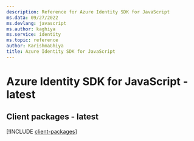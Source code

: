 ```yaml
---
description: Reference for Azure Identity SDK for JavaScript
ms.data: 09/27/2022
ms.devlang: javascript
ms.author: kaghiya
ms.service: identity
ms.topic: reference
author: KarishmaGhiya
title: Azure Identity SDK for JavaScript
---
```

# Azure Identity SDK for JavaScript - latest

## Client packages - latest
[!INCLUDE [client-packages](identity-client-index.md)]